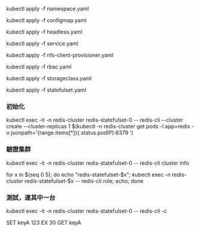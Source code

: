 kubectl apply -f namespace.yaml

kubectl apply -f configmap.yaml

kubectl apply -f headless.yaml

kubectl apply -f service.yaml

kubectl apply -f nfs-client-provisioner.yaml

kubectl apply -f rbac.yaml

kubectl apply -f storageclass.yaml

kubectl apply -f statefulset.yaml

### 初始化  
kubectl exec -it -n redis-cluster redis-statefulset-0 -- redis-cli --cluster create --cluster-replicas 1 $(kubectl -n redis-cluster get pods -l app=redis -o jsonpath='{range.items[*]}{.status.podIP}:6379 ')

### 驗證集群  
kubectl exec -it -n redis-cluster redis-statefulset-0 -- redis-cli cluster info

for x in $(seq 0 5); do echo "redis-statefulset-$x"; kubectl exec -n redis-cluster redis-statefulset-$x -- redis-cli role; echo; done

### 測試，連其中一台
kubectl exec -it -n redis-cluster redis-statefulset-0 -- redis-cli -c

SET keyA 123 EX 30
GET keyA
